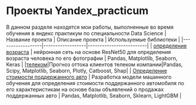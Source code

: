 # Проекты Yandex_practicum
В данном разделе находятся мои работы, выполненные во время обучения в яндекс практикум по специальности Data Science
| Название проекта | Описание проекта | Используемые библиотеки |
|------------------|------------------|-------------------------|
| [определение возраста](https://github.com/Andrey-Kharlamov/yandex_praktikum/tree/main/%D0%BE%D0%BF%D1%80%D0%B5%D0%B4%D0%B5%D0%BB%D0%B5%D0%BD%D0%B8%D0%B5%20%D0%B2%D0%BE%D0%B7%D1%80%D0%B0%D1%81%D1%82%D0%B0) | нейронная сеть на основе ResNet50 для определения возраста человека по его фотографии | Pandas,  Matplotlib, Seaborn, Keras |
|[телеком](https://github.com/Andrey-Kharlamov/yandex_praktikum/tree/main/%D1%82%D0%B5%D0%BB%D0%B5%D0%BA%D0%BE%D0%BC)|Прогноз оттока клиентов телеком компании|Pandas, Scipy,  Matplotlib, Seaborn, Plotly, Catboost, Shap|
| [Определение стоимости поддержанного авто](https://github.com/Andrey-Kharlamov/yandex_praktikum/tree/main/%D0%9E%D0%BF%D1%80%D0%B5%D0%B4%D0%B5%D0%BB%D0%B5%D0%BD%D0%B8%D0%B5%20%D1%81%D1%82%D0%BE%D0%B8%D0%BC%D0%BE%D1%81%D1%82%D0%B8%20%D0%BF%D0%BE%D0%B4%D0%B4%D0%B5%D1%80%D0%B6%D0%B0%D0%BD%D0%BD%D0%BE%D0%B3%D0%BE%20%D0%B0%D0%B2%D1%82%D0%BE) | Разработка модели машинного обучения для определения стоимости поддержанного автомобиля по его характеристикам на основе базы объявлений о продажах поддержанных авто | Pandas, Matplotlib, Seaborn, Sklearn, LightGBM | 


